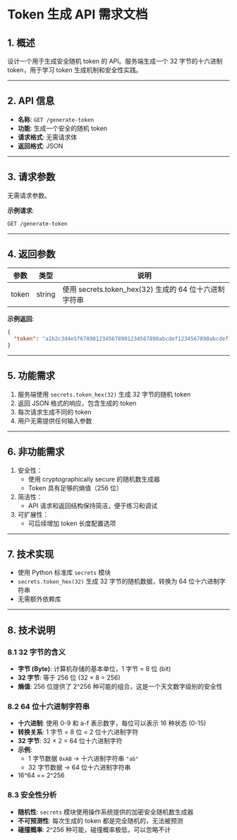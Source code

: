 # Token 生成 API 需求文档

## 1. 概述

设计一个用于生成安全随机 token 的 API。服务端生成一个 32 字节的十六进制 token，用于学习 token 生成机制和安全性实践。

---

## 2. API 信息

* **名称**: `GET /generate-token`
* **功能**: 生成一个安全的随机 token
* **请求格式**: 无需请求体
* **返回格式**: JSON

---

## 3. 请求参数

无需请求参数。

**示例请求**:

```bash
GET /generate-token
```

---

## 4. 返回参数

| 参数    | 类型     | 说明                    |
| ----- | ------ | --------------------- |
| token | string | 使用 secrets.token_hex(32) 生成的 64 位十六进制字符串 |

**示例返回**:

```json
{
  "token": "a1b2c3d4e5f6789012345678901234567890abcdef1234567890abcdef123456"
}
```

---

## 5. 功能需求

1. 服务端使用 `secrets.token_hex(32)` 生成 32 字节的随机 token
2. 返回 JSON 格式的响应，包含生成的 token
3. 每次请求生成不同的 token
4. 用户无需提供任何输入参数

---

## 6. 非功能需求

1. 安全性：
   * 使用 cryptographically secure 的随机数生成器
   * Token 具有足够的熵值（256 位）
2. 简洁性：
   * API 请求和返回结构保持简洁，便于练习和调试
3. 可扩展性：
   * 可后续增加 token 长度配置选项

---

## 7. 技术实现

* 使用 Python 标准库 `secrets` 模块
* `secrets.token_hex(32)` 生成 32 字节的随机数据，转换为 64 位十六进制字符串
* 无需额外依赖库

---

## 8. 技术说明

### 8.1 32 字节的含义
- **字节 (Byte)**: 计算机存储的基本单位，1 字节 = 8 位 (bit)
- **32 字节**: 等于 256 位 (32 × 8 = 256)
- **熵值**: 256 位提供了 2^256 种可能的组合，这是一个天文数字级别的安全性

### 8.2 64 位十六进制字符串
- **十六进制**: 使用 0-9 和 a-f 表示数字，每位可以表示 16 种状态 (0-15)
- **转换关系**: 1 字节 = 8 位 = 2 位十六进制字符 
- **32 字节**: 32 × 2 = 64 位十六进制字符
- **示例**: 
  - 1 字节数据 `0xAB` → 十六进制字符串 `"ab"`
  - 32 字节数据 → 64 位十六进制字符串
- 16^64 == 2^256

### 8.3 安全性分析
- **随机性**: `secrets` 模块使用操作系统提供的加密安全随机数生成器
- **不可预测性**: 每次生成的 token 都是完全随机的，无法被预测
- **碰撞概率**: 2^256 种可能，碰撞概率极低，可以忽略不计
